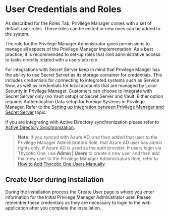 [title]: # (User Credentials)
[tags]: # (establish)
[priority]: # (2)
# User Credentials and Roles

As described for the Roles Tab, Privilege Manager comes with a set of default user roles. Those roles can be edited or new ones can be added to the system.

The role for the Privilege Manager Administrator gives permissions to manage all aspects of the Privilege Manager implementation. As a best practice, it is recommended to set-up roles that limit administrative access to tasks directly related with a users job role.

For integrations with Secret Server keep in mind that Privilege Manger has the ability to use Secret Server as its storage container for credentials. This includes credentials for connecting to integrated systems such as Service Now, as well as credentials for local accounts that are managed by Local Security in Privilege Manager. Customers can choose to integrate with Secret Server only (no Vault setup) or Secret Server and Vault. Either option requires Authentication Data setup for Foreign Systems in Privilege Manager. Refer to the [Setting up Integration between Privilege Manager and Secret Server](../../foreign-sys/thycotic/set-up-pm-ss-integration.md) topic.

If you are integrating with Active Directory synchronization please refer to [Active Directory Synchronization](../../../local-security/ad-sync.md).

>**Note**:
>If you synced with Azure AD, and then added that user to the Privilege Manager Administrators Role, that Azure AD user has admin rights only, if Azure AD is used as the auth provider. If users login via Thycotic One, use __Admin | Users__ to create a new user and then add that new user to the Privilege Manager Administrators Role, refer to [How to Add Thycotic One Users Manually](../../users/index.md).

## Create User during Installation

During the installation process the Create User page is where you enter information for the initial Privilege Manager Administrator user. Please remember these credentials as they are necessary to login to the web application after you complete the installation.
